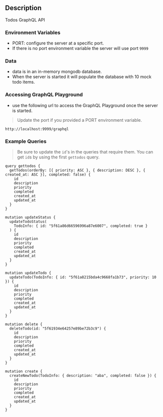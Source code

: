 ## Description

Todos GraphQL API

### Environment Variables

- PORT: configure the server at a specific port.
- If there is no port environment variable the server will use port `9999`

### Data

- data is in an in-memory mongodb database.
- When the server is started it will populate the database with 10 mock todo
  items.

### Accessing GraphQL Playground

- use the following url to access the GraphQL Playground once the server is
  started.

> Update the port if you provided a PORT environment variable.

```
http://localhost:9999/graphql
```

### Example Queries

> Be sure to update the `id`'s in the queries that require them. You can get
> `id`s by using the first `gettodos` query.

```
query gettodos {
  getTodos(orderBy: [{ priority: ASC }, { description: DESC }, { created_at: ASC }], completed: false) {
    id
    description
    priority
    completed
    created_at
    updated_at
  }
}

mutation updateStatus {
  updateTodoStatus(
    TodoInfo: { id: "5f61a86d66596996a87e6007", completed: true }
  ) {
    id
    description
    priority
    completed
    created_at
    updated_at
  }
}

mutation updateTodo {
  updateTodo(TodoInfo: { id: "5f61a8215bda4c9668fa1b73", priority: 10 }) {
    id
    description
    priority
    completed
    created_at
    updated_at
  }
}

mutation delete {
  deleteTodo(id: "5f61934e64257e89be72b3c9") {
    id
    description
    priority
    completed
    created_at
    updated_at
  }
}

mutation create {
  createNewTodo(TodoInfo: { description: "aba", completed: false }) {
    id
    description
    priority
    completed
    created_at
    updated_at
  }
}
```
